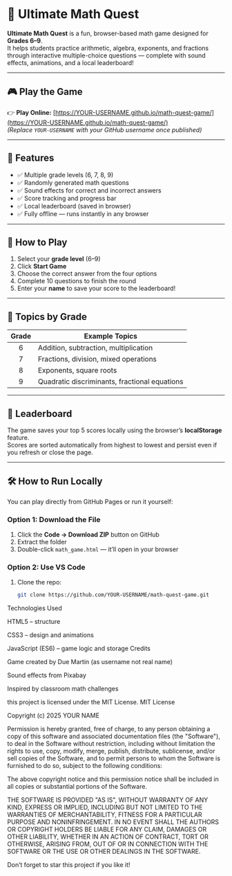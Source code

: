 # 🧮 Ultimate Math Quest

**Ultimate Math Quest** is a fun, browser-based math game designed for **Grades 6–9**.  
It helps students practice arithmetic, algebra, exponents, and fractions through interactive multiple-choice questions — complete with sound effects, animations, and a local leaderboard!

---

## 🎮 Play the Game

👉 **Play Online:** [https://YOUR-USERNAME.github.io/math-quest-game/](https://YOUR-USERNAME.github.io/math-quest-game/)  
*(Replace `YOUR-USERNAME` with your GitHub username once published)*

---

## 🚀 Features

- ✅ Multiple grade levels (6, 7, 8, 9)
- ✅ Randomly generated math questions
- ✅ Sound effects for correct and incorrect answers
- ✅ Score tracking and progress bar
- ✅ Local leaderboard (saved in browser)
- ✅ Fully offline — runs instantly in any browser

---

## 🧩 How to Play

1. Select your **grade level** (6–9)  
2. Click **Start Game**  
3. Choose the correct answer from the four options  
4. Complete 10 questions to finish the round  
5. Enter your **name** to save your score to the leaderboard!

---

## 🧠 Topics by Grade

| Grade | Example Topics |
|:------:|----------------|
| 6 | Addition, subtraction, multiplication |
| 7 | Fractions, division, mixed operations |
| 8 | Exponents, square roots |
| 9 | Quadratic discriminants, fractional equations |

---

## 💾 Leaderboard

The game saves your top 5 scores locally using the browser’s **localStorage** feature.  
Scores are sorted automatically from highest to lowest and persist even if you refresh or close the page.

---

## 🛠️ How to Run Locally

You can play directly from GitHub Pages or run it yourself:

### Option 1: Download the File
1. Click the **Code → Download ZIP** button on GitHub  
2. Extract the folder  
3. Double-click `math_game.html` — it’ll open in your browser

### Option 2: Use VS Code
1. Clone the repo:
   ```bash
   git clone https://github.com/YOUR-USERNAME/math-quest-game.git
Technologies Used

HTML5 – structure

CSS3 – design and animations

JavaScript (ES6) – game logic and storage
Credits

Game created by Due Martin (as username not real name)

Sound effects from Pixabay

Inspired by classroom math challenges

this project is licensed under the MIT License.
MIT License

Copyright (c) 2025 YOUR NAME

Permission is hereby granted, free of charge, to any person obtaining a copy
of this software and associated documentation files (the "Software"), to deal
in the Software without restriction, including without limitation the rights
to use, copy, modify, merge, publish, distribute, sublicense, and/or sell
copies of the Software, and to permit persons to whom the Software is
furnished to do so, subject to the following conditions:

The above copyright notice and this permission notice shall be included in all
copies or substantial portions of the Software.

THE SOFTWARE IS PROVIDED "AS IS", WITHOUT WARRANTY OF ANY KIND, EXPRESS OR
IMPLIED, INCLUDING BUT NOT LIMITED TO THE WARRANTIES OF MERCHANTABILITY,
FITNESS FOR A PARTICULAR PURPOSE AND NONINFRINGEMENT. IN NO EVENT SHALL THE
AUTHORS OR COPYRIGHT HOLDERS BE LIABLE FOR ANY CLAIM, DAMAGES OR OTHER
LIABILITY, WHETHER IN AN ACTION OF CONTRACT, TORT OR OTHERWISE, ARISING FROM,
OUT OF OR IN CONNECTION WITH THE SOFTWARE OR THE USE OR OTHER DEALINGS IN THE
SOFTWARE.

Don’t forget to star this project if you like it!
